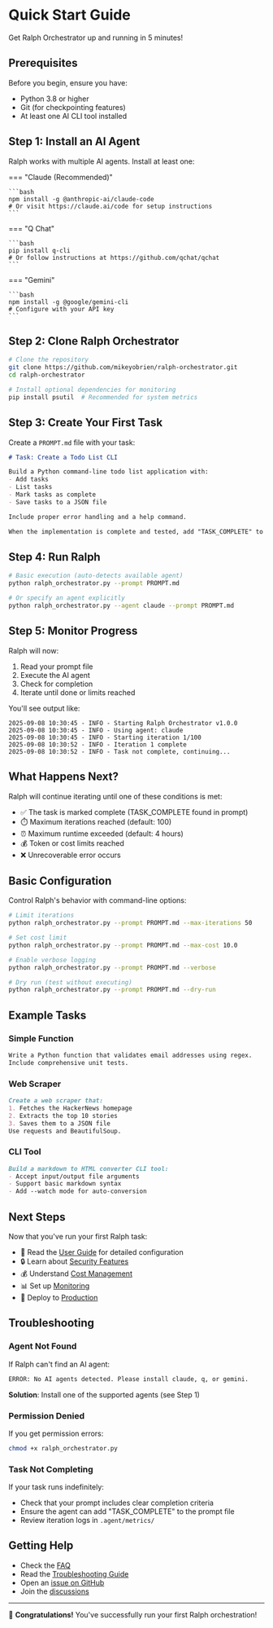# Quick Start Guide

Get Ralph Orchestrator up and running in 5 minutes!

## Prerequisites

Before you begin, ensure you have:

- Python 3.8 or higher
- Git (for checkpointing features)
- At least one AI CLI tool installed

## Step 1: Install an AI Agent

Ralph works with multiple AI agents. Install at least one:

=== "Claude (Recommended)"

    ```bash
    npm install -g @anthropic-ai/claude-code
    # Or visit https://claude.ai/code for setup instructions
    ```

=== "Q Chat"

    ```bash
    pip install q-cli
    # Or follow instructions at https://github.com/qchat/qchat
    ```

=== "Gemini"

    ```bash
    npm install -g @google/gemini-cli
    # Configure with your API key
    ```

## Step 2: Clone Ralph Orchestrator

```bash
# Clone the repository
git clone https://github.com/mikeyobrien/ralph-orchestrator.git
cd ralph-orchestrator

# Install optional dependencies for monitoring
pip install psutil  # Recommended for system metrics
```

## Step 3: Create Your First Task

Create a `PROMPT.md` file with your task:

```markdown
# Task: Create a Todo List CLI

Build a Python command-line todo list application with:
- Add tasks
- List tasks
- Mark tasks as complete
- Save tasks to a JSON file

Include proper error handling and a help command.

When the implementation is complete and tested, add "TASK_COMPLETE" to this file.
```

## Step 4: Run Ralph

```bash
# Basic execution (auto-detects available agent)
python ralph_orchestrator.py --prompt PROMPT.md

# Or specify an agent explicitly
python ralph_orchestrator.py --agent claude --prompt PROMPT.md
```

## Step 5: Monitor Progress

Ralph will now:
1. Read your prompt file
2. Execute the AI agent
3. Check for completion
4. Iterate until done or limits reached

You'll see output like:
```
2025-09-08 10:30:45 - INFO - Starting Ralph Orchestrator v1.0.0
2025-09-08 10:30:45 - INFO - Using agent: claude
2025-09-08 10:30:45 - INFO - Starting iteration 1/100
2025-09-08 10:30:52 - INFO - Iteration 1 complete
2025-09-08 10:30:52 - INFO - Task not complete, continuing...
```

## What Happens Next?

Ralph will continue iterating until one of these conditions is met:

- ✅ The task is marked complete (TASK_COMPLETE found in prompt)
- ⏱️ Maximum iterations reached (default: 100)
- ⏰ Maximum runtime exceeded (default: 4 hours)
- 💰 Token or cost limits reached
- ❌ Unrecoverable error occurs

## Basic Configuration

Control Ralph's behavior with command-line options:

```bash
# Limit iterations
python ralph_orchestrator.py --prompt PROMPT.md --max-iterations 50

# Set cost limit
python ralph_orchestrator.py --prompt PROMPT.md --max-cost 10.0

# Enable verbose logging
python ralph_orchestrator.py --prompt PROMPT.md --verbose

# Dry run (test without executing)
python ralph_orchestrator.py --prompt PROMPT.md --dry-run
```

## Example Tasks

### Simple Function

```markdown
Write a Python function that validates email addresses using regex.
Include comprehensive unit tests.
```

### Web Scraper

```markdown
Create a web scraper that:
1. Fetches the HackerNews homepage
2. Extracts the top 10 stories
3. Saves them to a JSON file
Use requests and BeautifulSoup.
```

### CLI Tool

```markdown
Build a markdown to HTML converter CLI tool:
- Accept input/output file arguments
- Support basic markdown syntax
- Add --watch mode for auto-conversion
```

## Next Steps

Now that you've run your first Ralph task:

- 📖 Read the [User Guide](guide/overview.md) for detailed configuration
- 🔒 Learn about [Security Features](advanced/security.md)
- 💰 Understand [Cost Management](guide/cost-management.md)
- 📊 Set up [Monitoring](advanced/monitoring.md)
- 🚀 Deploy to [Production](advanced/production-deployment.md)

## Troubleshooting

### Agent Not Found

If Ralph can't find an AI agent:
```bash
ERROR: No AI agents detected. Please install claude, q, or gemini.
```

**Solution**: Install one of the supported agents (see Step 1)

### Permission Denied

If you get permission errors:
```bash
chmod +x ralph_orchestrator.py
```

### Task Not Completing

If your task runs indefinitely:
- Check that your prompt includes clear completion criteria
- Ensure the agent can add "TASK_COMPLETE" to the prompt file
- Review iteration logs in `.agent/metrics/`

## Getting Help

- Check the [FAQ](faq.md)
- Read the [Troubleshooting Guide](troubleshooting.md)
- Open an [issue on GitHub](https://github.com/mikeyobrien/ralph-orchestrator/issues)
- Join the [discussions](https://github.com/mikeyobrien/ralph-orchestrator/discussions)

---

🎉 **Congratulations!** You've successfully run your first Ralph orchestration!